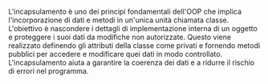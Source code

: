 L'incapsulamento è uno dei principi fondamentali dell'OOP che implica l'incorporazione di dati e metodi in un'unica unità chiamata classe. L'obiettivo è nascondere i dettagli di implementazione interna di un oggetto e proteggere i suoi dati da modifiche non autorizzate. Questo viene realizzato definendo gli attributi della classe come privati e fornendo metodi pubblici per accedere e modificare quei dati in modo controllato. L'incapsulamento aiuta a garantire la coerenza dei dati e a ridurre il rischio di errori nel programma.